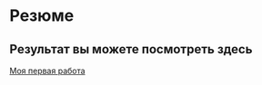 # Резюме

## Результат вы можете посмотреть здесь

[Моя первая работа](https://duckduckgo.com "The best search engine for privacy")
